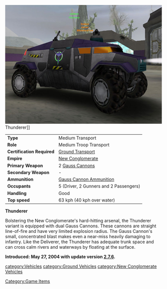 ![](images/Thunderer_VS.jpg "fig:Thunderer_VS.jpg") Thunderer\]\]

|                            |                                                                  |
| -------------------------- | ---------------------------------------------------------------- |
| **Type**                   | Medium Transport                                                 |
| **Role**                   | Medium Troop Transport                                           |
| **Certification Required** | [Ground Transport](Ground_Transport.md "wikilink")               |
| **Empire**                 | [New Conglomerate](New_Conglomerate.md "wikilink")               |
| **Primary Weapon**         | 2 [Gauss Cannons](Gauss_Cannon.md "wikilink")                    |
| **Secondary Weapon**       | \-                                                               |
| **Ammunition**             | [Gauss Cannon Ammunition](Gauss_Cannon_Ammunition.md "wikilink") |
| **Occupants**              | 5 (Driver, 2 Gunners and 2 Passengers)                           |
| **Handling**               | Good                                                             |
| **Top speed**              | 63 kph (40 kph over water)                                       |

**Thunderer**

Bolstering the New Conglomerate's hard-hitting arsenal, the Thunderer
variant is equipped with dual Gauss Cannons. These cannons are straight
line-of-fire and have very limited explosion radius. The Gauss Cannon's
small, concentrated blast makes even a near-miss heavily damaging to
infantry. Like the Deliverer, the Thunderer has adequate trunk space and
can cross calm rivers and waterways by floating at the surface.

**Introduced: May 27, 2004 with update version
[2.7.6](2.md.7.6 "wikilink").**

[category:Vehicles](category:Vehicles.md "wikilink") [category:Ground
Vehicles](category:Ground_Vehicles.md "wikilink") [category:New
Conglomerate Vehicles](category:New_Conglomerate_Vehicles.md "wikilink")

[Category:Game Items](Category:Game_Items.md "wikilink")
